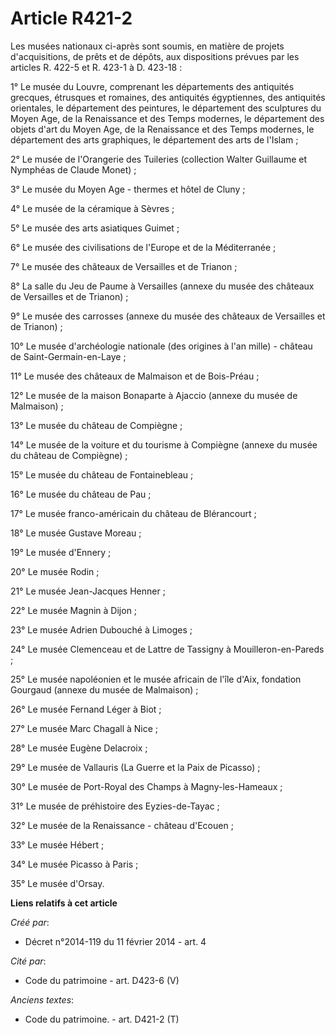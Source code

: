 # Article R421-2

Les musées nationaux ci-après sont soumis, en matière de projets d'acquisitions, de prêts et de dépôts, aux dispositions
prévues par les articles R. 422-5 et R. 423-1 à D. 423-18 :

1° Le musée du Louvre, comprenant les départements des antiquités grecques, étrusques et romaines, des antiquités
égyptiennes, des antiquités orientales, le département des peintures, le département des sculptures du Moyen Age, de la
Renaissance et des Temps modernes, le département des objets d'art du Moyen Age, de la Renaissance et des Temps modernes, le
département des arts graphiques, le département des arts de l'Islam ;

2° Le musée de l'Orangerie des Tuileries (collection Walter Guillaume et Nymphéas de Claude Monet) ;

3° Le musée du Moyen Age - thermes et hôtel de Cluny ;

4° Le musée de la céramique à Sèvres ;

5° Le musée des arts asiatiques Guimet ;

6° Le musée des civilisations de l'Europe et de la Méditerranée ;

7° Le musée des châteaux de Versailles et de Trianon ;

8° La salle du Jeu de Paume à Versailles (annexe du musée des châteaux de Versailles et de Trianon) ;

9° Le musée des carrosses (annexe du musée des châteaux de Versailles et de Trianon) ;

10° Le musée d'archéologie nationale (des origines à l'an mille) - château de Saint-Germain-en-Laye ;

11° Le musée des châteaux de Malmaison et de Bois-Préau ;

12° Le musée de la maison Bonaparte à Ajaccio (annexe du musée de Malmaison) ;

13° Le musée du château de Compiègne ;

14° Le musée de la voiture et du tourisme à Compiègne (annexe du musée du château de Compiègne) ;

15° Le musée du château de Fontainebleau ;

16° Le musée du château de Pau ;

17° Le musée franco-américain du château de Blérancourt ;

18° Le musée Gustave Moreau ;

19° Le musée d'Ennery ;

20° Le musée Rodin ;

21° Le musée Jean-Jacques Henner ;

22° Le musée Magnin à Dijon ;

23° Le musée Adrien Dubouché à Limoges ;

24° Le musée Clemenceau et de Lattre de Tassigny à Mouilleron-en-Pareds ;

25° Le musée napoléonien et le musée africain de l'île d'Aix, fondation Gourgaud (annexe du musée de Malmaison) ;

26° Le musée Fernand Léger à Biot ;

27° Le musée Marc Chagall à Nice ;

28° Le musée Eugène Delacroix ;

29° Le musée de Vallauris (La Guerre et la Paix de Picasso) ;

30° Le musée de Port-Royal des Champs à Magny-les-Hameaux ;

31° Le musée de préhistoire des Eyzies-de-Tayac ;

32° Le musée de la Renaissance - château d'Ecouen ;

33° Le musée Hébert ;

34° Le musée Picasso à Paris ;

35° Le musée d'Orsay.

**Liens relatifs à cet article**

_Créé par_:

  - Décret n°2014-119 du 11 février 2014 - art. 4

_Cité par_:

  - Code du patrimoine - art. D423-6 (V)

_Anciens textes_:

  - Code du patrimoine. - art. D421-2 (T)
